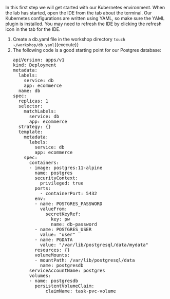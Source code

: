In this first step we will get started with our Kubernetes environment. When the lab has started, open the IDE from the tab about the terminal. Our Kubernetes configurations are written using YAML, so make sure the YAML plugin is installed. You may need to refresh the IDE by clicking the refresh icon in the tab for the IDE.

1.  Create a db.yaml file in the workshop directory `touch ~/workshop/db.yaml`{{execute}}
2.  The following code is a good starting point for our Postgres database:
    <pre class="file" data-target="clipboard">
    apiVersion: apps/v1
    kind: Deployment
    metadata:
      labels:
        service: db
        app: ecommerce
      name: db
    spec:
      replicas: 1
      selector:
        matchLabels:
          service: db
          app: ecommerce
      strategy: {}
      template:
        metadata:
          labels:
            service: db
            app: ecommerce
        spec:
          containers:
          - image: postgres:11-alpine
            name: postgres
            securityContext:
              privileged: true 
            ports:
              - containerPort: 5432
            env:
            - name: POSTGRES_PASSWORD
              valueFrom:
                secretKeyRef:
                  key: pw
                  name: db-password
            - name: POSTGRES_USER
              value: "user"
            - name: PGDATA
              value: "/var/lib/postgresql/data/mydata"
            resources: {}
            volumeMounts:
            - mountPath: /var/lib/postgresql/data
              name: postgresdb 
          serviceAccountName: postgres
          volumes:
          - name: postgresdb
            persistentVolumeClaim:
                claimName: task-pvc-volume
      </pre>